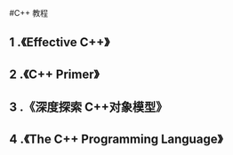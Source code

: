 #C++ 教程

  ## 1 .《Effective C++》
  ## 2 .《C++ Primer》
  ## 3 .《深度探索 C++对象模型》
  ## 4 .《The C++ Programming Language》
